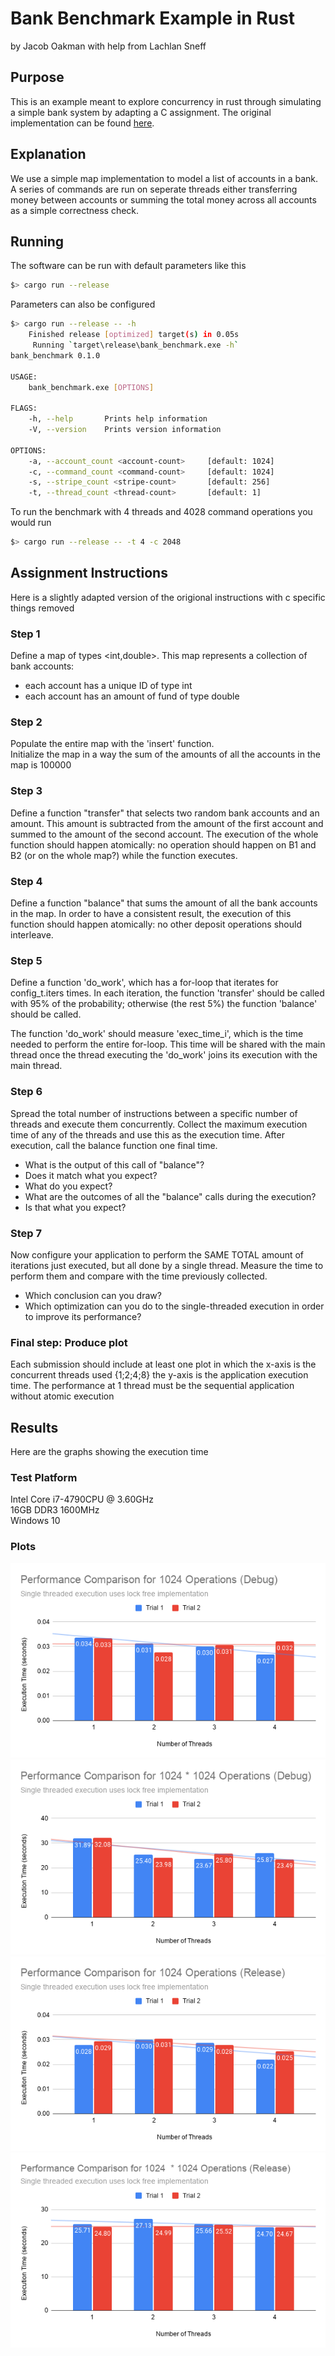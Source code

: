 # Bank Benchmark Example in Rust
by Jacob Oakman with help from Lachlan Sneff

## Purpose
This is an example meant to explore concurrency in rust through simulating a simple bank system by adapting a C assignment. The original implementation can be found [here](https://github.com/oakmanjacob/bank_benchmark_c).

## Explanation
We use a simple map implementation to model a list of accounts in a bank. A series of commands are run on seperate threads either transferring money between accounts or summing the total money across all accounts as a simple correctness check.

## Running
The software can be run with default parameters like this
```bash
$> cargo run --release
```
Parameters can also be configured
```bash
$> cargo run --release -- -h
    Finished release [optimized] target(s) in 0.05s
     Running `target\release\bank_benchmark.exe -h`
bank_benchmark 0.1.0

USAGE:
    bank_benchmark.exe [OPTIONS]

FLAGS:
    -h, --help       Prints help information
    -V, --version    Prints version information

OPTIONS:
    -a, --account_count <account-count>     [default: 1024]
    -c, --command_count <command-count>     [default: 1024]
    -s, --stripe_count <stripe-count>       [default: 256]
    -t, --thread_count <thread-count>       [default: 1]
```
To run the benchmark with 4 threads and 4028 command operations you would run
```bash
$> cargo run --release -- -t 4 -c 2048
```

## Assignment Instructions
Here is a slightly adapted version of the origional instructions with c specific things removed

### Step 1
Define a map of types <int,double>. This map represents a collection of bank accounts:

- each account has a unique ID of type int 
- each account has an amount of fund of type double

### Step 2
Populate the entire map with the 'insert' function.  
Initialize the map in a way the sum of the amounts of all the accounts in the map is 100000  

### Step 3
Define a function "transfer" that selects two random bank accounts and an amount. This amount is subtracted from the amount of the first account and summed to the amount of the second account. The execution of the whole function should happen atomically: no operation should happen on B1 and B2 (or on the whole map?) while the function executes.  

### Step 4
Define a function "balance" that sums the amount of all the bank accounts in the map. In order to have a consistent result, the execution of this function should happen atomically: no other deposit operations should interleave.

### Step 5
Define a function 'do_work', which has a for-loop that iterates for config_t.iters times. In each iteration, the function 'transfer' should be called with 95% of the probability; otherwise (the rest 5%) the function 'balance' should be called.  
  
The function 'do_work' should measure 'exec_time_i', which is the time needed to perform the entire for-loop. This time will be shared with the main thread once the thread executing the 'do_work' joins its execution with the main thread.

### Step 6
Spread the total number of instructions between a specific number of threads and execute them concurrently. Collect the maximum execution time of any of the threads and use this as the execution time. After execution, call the balance function one final time.

- What is the output of this call of "balance"?
- Does it match what you expect?
- What do you expect?
- What are the outcomes of all the "balance" calls during the execution?
- Is that what you expect?

### Step 7
Now configure your application to perform the SAME TOTAL amount of iterations just executed, but all done by a single thread. Measure the time to perform them and compare with the time previously collected.

- Which conclusion can you draw?  
- Which optimization can you do to the single-threaded execution in order to improve its performance?    

### Final step: Produce plot
Each submission should include at least one plot in which the x-axis is the concurrent threads used {1;2;4;8} the y-axis is the application execution time. The performance at 1 thread must be the sequential application without atomic execution

## Results
Here are the graphs showing the execution time

### Test Platform
Intel Core i7-4790CPU @ 3.60GHz  
16GB DDR3 1600MHz  
Windows 10  

### Plots
![](plots/performance_debug_1024.png?raw=true)
![](plots/performance_debug_1048576.png?raw=true)
![](plots/performance_release_1024.png?raw=true)
![](plots/performance_release_1048576.png?raw=true)
